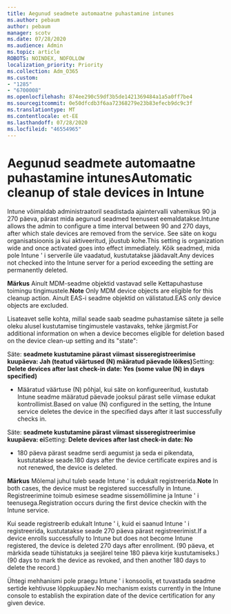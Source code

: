 ```yaml
---
title: Aegunud seadmete automaatne puhastamine intunes
ms.author: pebaum
author: pebaum
manager: scotv
ms.date: 07/28/2020
ms.audience: Admin
ms.topic: article
ROBOTS: NOINDEX, NOFOLLOW
localization_priority: Priority
ms.collection: Adm_O365
ms.custom:
- "1285"
- "6700008"
ms.openlocfilehash: 874ee290c59df3b5de1421369484a1a5a0ff7be4
ms.sourcegitcommit: 0e50dfcdb3f6aa72368279e23b83efecb9dc9c3f
ms.translationtype: MT
ms.contentlocale: et-EE
ms.lasthandoff: 07/28/2020
ms.locfileid: "46554965"
---
```

# <a name="automatic-cleanup-of-stale-devices-in-intune"></a><span data-ttu-id="91409-102">Aegunud seadmete automaatne puhastamine intunes</span><span class="sxs-lookup"><span data-stu-id="91409-102">Automatic cleanup of stale devices in Intune</span></span>

<span data-ttu-id="91409-103">Intune võimaldab administraatoril seadistada ajaintervalli vahemikus 90 ja 270 päeva, pärast mida aegunud seadmed teenusest eemaldatakse.</span><span class="sxs-lookup"><span data-stu-id="91409-103">Intune allows the admin to configure a time interval between 90 and 270 days, after which stale devices are removed from the service.</span></span> <span data-ttu-id="91409-104">See säte on kogu organisatsioonis ja kui aktiveeritud, jõustub kohe.</span><span class="sxs-lookup"><span data-stu-id="91409-104">This setting is organization wide and once activated goes into effect immediately.</span></span> <span data-ttu-id="91409-105">Kõik seadmed, mida pole Intune ' i serverile üle vaadatud, kustutatakse jäädavalt.</span><span class="sxs-lookup"><span data-stu-id="91409-105">Any devices not checked into the Intune server for a period exceeding the setting are permanently deleted.</span></span>

<span data-ttu-id="91409-106">**Märkus** Ainult MDM-seadme objektid vastavad selle Kettapuhastuse toimingu tingimustele.</span><span class="sxs-lookup"><span data-stu-id="91409-106">**Note** Only MDM device objects are eligible for this cleanup action.</span></span> <span data-ttu-id="91409-107">Ainult EAS-i seadme objektid on välistatud.</span><span class="sxs-lookup"><span data-stu-id="91409-107">EAS only device objects are excluded.</span></span>

<span data-ttu-id="91409-108">Lisateavet selle kohta, millal seade saab seadme puhastamise sätete ja selle oleku alusel kustutamise tingimustele vastavaks, tehke järgmist.</span><span class="sxs-lookup"><span data-stu-id="91409-108">For additional information on when a device becomes eligible for deletion based on the device clean-up setting and its "state":</span></span>

<span data-ttu-id="91409-109">Säte: **seadmete kustutamine pärast viimast sisseregistreerimise kuupäeva: Jah (teatud väärtused (N) määratud päevade lõikes)**</span><span class="sxs-lookup"><span data-stu-id="91409-109">Setting: **Delete devices after last check-in date: Yes (some value (N) in days specified)**</span></span>

- <span data-ttu-id="91409-110">Määratud väärtuse (N) põhjal, kui säte on konfigureeritud, kustutab Intune seadme määratud päevade jooksul pärast selle viimase edukat kontrollimist.</span><span class="sxs-lookup"><span data-stu-id="91409-110">Based on value (N) configured in the setting, the Intune service deletes the device in the specified days after it last successfully checks in.</span></span>

<span data-ttu-id="91409-111">Säte: **seadmete kustutamine pärast viimast sisseregistreerimise kuupäeva: ei**</span><span class="sxs-lookup"><span data-stu-id="91409-111">Setting:  **Delete devices after last check-in date: No**</span></span>

- <span data-ttu-id="91409-112">180 päeva pärast seadme serdi aegumist ja seda ei pikendata, kustutatakse seade.</span><span class="sxs-lookup"><span data-stu-id="91409-112">180 days after the device certificate expires and is not renewed, the device is deleted.</span></span>

<span data-ttu-id="91409-113">**Märkus** Mõlemal juhul tuleb seade Intune ' is edukalt registreerida.</span><span class="sxs-lookup"><span data-stu-id="91409-113">**Note** In both cases, the device must be registered successfully in Intune.</span></span> <span data-ttu-id="91409-114">Registreerimine toimub esimese seadme sissemöllimine ja Intune ' i teenusega.</span><span class="sxs-lookup"><span data-stu-id="91409-114">Registration occurs during the first device checkin with the Intune service.</span></span>

<span data-ttu-id="91409-115">Kui seade registreerib edukalt Intune ' i, kuid ei saanud Intune ' i registreerida, kustutatakse seade 270 päeva pärast registreerimist.</span><span class="sxs-lookup"><span data-stu-id="91409-115">If a device enrolls successfully to Intune but does not become Intune registered, the device is deleted 270 days after enrollment.</span></span> <span data-ttu-id="91409-116">(90 päeva, et märkida seade tühistatuks ja seejärel teine 180 päeva kirje kustutamiseks.)</span><span class="sxs-lookup"><span data-stu-id="91409-116">(90 days to mark the device as revoked, and then another 180 days to delete the record.)</span></span>

<span data-ttu-id="91409-117">Ühtegi mehhanismi pole praegu Intune ' i konsoolis, et tuvastada seadme sertide kehtivuse lõppkuupäev.</span><span class="sxs-lookup"><span data-stu-id="91409-117">No mechanism exists currently in the Intune console to establish the expiration date of the device certification for any given device.</span></span>